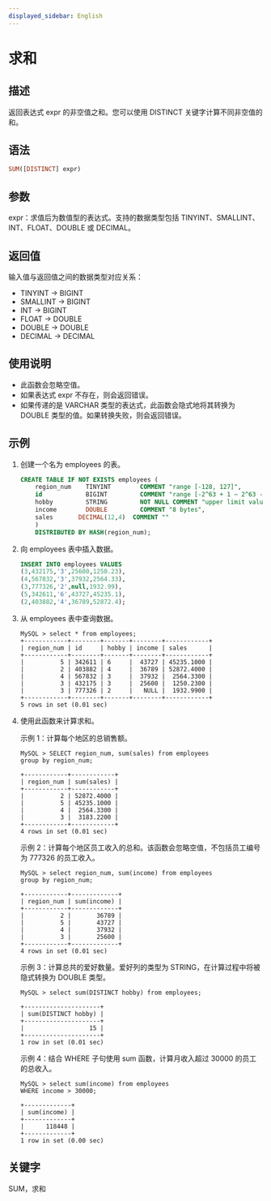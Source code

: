 ```yaml
---
displayed_sidebar: English
---
```


# 求和

## 描述

返回表达式 expr 的非空值之和。您可以使用 DISTINCT 关键字计算不同非空值的和。

## 语法

```Haskell
SUM([DISTINCT] expr)
```

## 参数

expr：求值后为数值型的表达式。支持的数据类型包括 TINYINT、SMALLINT、INT、FLOAT、DOUBLE 或 DECIMAL。

## 返回值

输入值与返回值之间的数据类型对应关系：

- TINYINT -> BIGINT
- SMALLINT -> BIGINT
- INT -> BIGINT
- FLOAT -> DOUBLE
- DOUBLE -> DOUBLE
- DECIMAL -> DECIMAL

## 使用说明

- 此函数会忽略空值。
- 如果表达式 expr 不存在，则会返回错误。
- 如果传递的是 VARCHAR 类型的表达式，此函数会隐式地将其转换为 DOUBLE 类型的值。如果转换失败，则会返回错误。

## 示例

1. 创建一个名为 employees 的表。

   ```SQL
   CREATE TABLE IF NOT EXISTS employees (
       region_num    TINYINT        COMMENT "range [-128, 127]",
       id            BIGINT         COMMENT "range [-2^63 + 1 ~ 2^63 - 1]",
       hobby         STRING         NOT NULL COMMENT "upper limit value 65533 bytes",
       income        DOUBLE         COMMENT "8 bytes",
       sales       DECIMAL(12,4)  COMMENT ""
       )
       DISTRIBUTED BY HASH(region_num);
   ```

2. 向 employees 表中插入数据。

   ```SQL
   INSERT INTO employees VALUES
   (3,432175,'3',25600,1250.23),
   (4,567832,'3',37932,2564.33),
   (3,777326,'2',null,1932.99),
   (5,342611,'6',43727,45235.1),
   (2,403882,'4',36789,52872.4);
   ```

3. 从 employees 表中查询数据。

   ```Plain
   MySQL > select * from employees;
   +------------+--------+-------+--------+------------+
   | region_num | id     | hobby | income | sales      |
   +------------+--------+-------+--------+------------+
   |          5 | 342611 | 6     |  43727 | 45235.1000 |
   |          2 | 403882 | 4     |  36789 | 52872.4000 |
   |          4 | 567832 | 3     |  37932 |  2564.3300 |
   |          3 | 432175 | 3     |  25600 |  1250.2300 |
   |          3 | 777326 | 2     |   NULL |  1932.9900 |
   +------------+--------+-------+--------+------------+
   5 rows in set (0.01 sec)
   ```

4. 使用此函数来计算求和。

   示例 1：计算每个地区的总销售额。

   ```Plain
   MySQL > SELECT region_num, sum(sales) from employees
   group by region_num;
   
   +------------+------------+
   | region_num | sum(sales) |
   +------------+------------+
   |          2 | 52872.4000 |
   |          5 | 45235.1000 |
   |          4 |  2564.3300 |
   |          3 |  3183.2200 |
   +------------+------------+
   4 rows in set (0.01 sec)
   ```

   示例 2：计算每个地区员工收入的总和。该函数会忽略空值，不包括员工编号为 777326 的员工收入。

   ```Plain
   MySQL > select region_num, sum(income) from employees
   group by region_num;
   
   +------------+-------------+
   | region_num | sum(income) |
   +------------+-------------+
   |          2 |       36789 |
   |          5 |       43727 |
   |          4 |       37932 |
   |          3 |       25600 |
   +------------+-------------+
   4 rows in set (0.01 sec)
   ```

   示例 3：计算总共的爱好数量。爱好列的类型为 STRING，在计算过程中将被隐式转换为 DOUBLE 类型。

   ```Plain
   MySQL > select sum(DISTINCT hobby) from employees;
   
   +---------------------+
   | sum(DISTINCT hobby) |
   +---------------------+
   |                  15 |
   +---------------------+
   1 row in set (0.01 sec)
   ```

   示例 4：结合 WHERE 子句使用 sum 函数，计算月收入超过 30000 的员工的总收入。

   ```Plain
   MySQL > select sum(income) from employees
   WHERE income > 30000;
   
   +-------------+
   | sum(income) |
   +-------------+
   |      118448 |
   +-------------+
   1 row in set (0.00 sec)
   ```

## 关键字

SUM，求和
